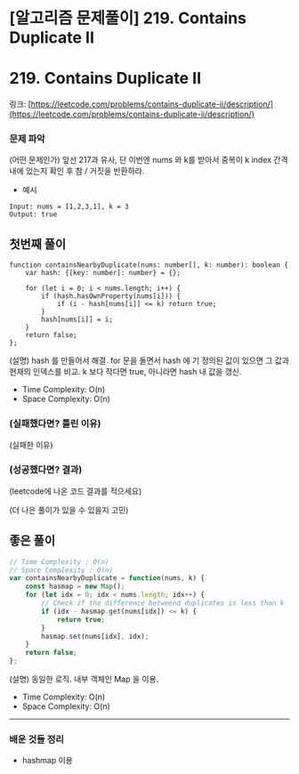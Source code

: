 # [알고리즘 문제풀이] **219. Contains Duplicate II**

# **219. Contains Duplicate II**

링크: [https://leetcode.com/problems/contains-duplicate-ii/description/](https://leetcode.com/problems/contains-duplicate-ii/description/)

### 문제 파악

(어떤 문제인가) 앞선 217과 유사, 단 이번엔 nums 와 k를 받아서 중복이 k index 간격 내에 있는지 확인 후 참 / 거짓을 반환하라.

- 예시

```
Input: nums = [1,2,3,1], k = 3
Output: true
```

## 첫번째 풀이

```tsx
function containsNearbyDuplicate(nums: number[], k: number): boolean {
    var hash: {[key: number]: number} = {};

    for (let i = 0; i < nums.length; i++) {
        if (hash.hasOwnProperty(nums[i])) {
            if (i - hash[nums[i]] <= k) return true;
        }
        hash[nums[i]] = i;
    }
    return false;
};
```

(설명) hash 를 만들어서 해결. for 문을 돌면서 hash 에 기 정의된 값이 있으면 그 값과 현재의 인덱스를 비교. k 보다 작다면 true, 아니라면 hash 내 값을 갱신.

- Time Complexity: O(n)
- Space Complexity: O(n)

### (실패했다면? 틀린 이유)

(실패한 이유)

### (성공했다면? 결과)

(leetcode에 나온 코드 결과를 적으세요)

(더 나은 풀이가 있을 수 있을지 고민)

## 좋은 풀이

```jsx
// Time Complexity : O(n)
// Space Complexity : O(n)
var containsNearbyDuplicate = function(nums, k) {
    const hasmap = new Map();
    for (let idx = 0; idx < nums.length; idx++) {
        // Check if the difference betweend duplicates is less than k
        if (idx - hasmap.get(nums[idx]) <= k) {
            return true;
        }
        hasmap.set(nums[idx], idx);
    }
    return false;
};
```

(설명) 동일한 로직. 내부 객체인 Map 을 이용.

- Time Complexity: O(n)
- Space Complexity: O(n)

---

### 배운 것들 정리

- hashmap 이용